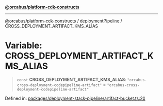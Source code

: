 [**@orcabus/platform-cdk-constructs**](../../../../README.md)

***

[@orcabus/platform-cdk-constructs](../../../../README.md) / [deploymentPipeline](../README.md) / CROSS\_DEPLOYMENT\_ARTIFACT\_KMS\_ALIAS

# Variable: CROSS\_DEPLOYMENT\_ARTIFACT\_KMS\_ALIAS

> `const` **CROSS\_DEPLOYMENT\_ARTIFACT\_KMS\_ALIAS**: `"orcabus-cross-deployment-codepipeline-artifact"` = `"orcabus-cross-deployment-codepipeline-artifact"`

Defined in: [packages/deployment-stack-pipeline/artifact-bucket.ts:20](https://github.com/OrcaBus/platform-cdk-constructs/blob/885f4bf19a11a54aff506f0fbbcc9831b1a2976f/packages/deployment-stack-pipeline/artifact-bucket.ts#L20)
